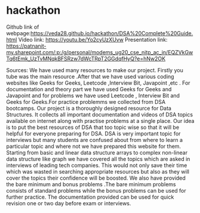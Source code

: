 # hackathon
Github link of webpage:https://veda28.github.io/hackathon/DSA%20Complete%20Guide.html
Video link: https://youtu.be/Yo2cyUzXUvw 
Presentation link: https://patnanit-my.sharepoint.com/:p:/g/personal/modems_ug20_cse_nitp_ac_in/EQZVkGwTq6tEmk_UzTvMNqkBFSRzw7dWcTRpT2GGdqfHyQ?e=hNw2OK


Sources:
We have used many resources to make our project. Firstly you tube was the main resource .After that we have used various coding websites like Geeks for Geeks, Leetcode ,Interview Bit, Javapoint ,etc  . For  documentation and theory part we have used Geeks for Geeks and Javapoint and for problems we have used Leetcode , Interview Bit and Geeks for Geeks.For practice problemms we collected from DSA bootcamps.
Our project is a thoroughly designed resource for Data Structures. It collects all important documentation and videos of DSA topics available on internet along with practise problems at a single place.  Our idea is to put the best resources of DSA that too topic wise so that it will be helpful for everyone preparing for DSA.  DSA is very important topic for interviews but many students are confused about from where to learn a particular topic and where not we have prepared this website for them. Starting from basic and linear data structure arrays to complex non-linear data structure like graph we have covered all the topics which are asked in interviews of leading tech companies. This would not only save their time which was wasted in searching appropriate resources but also as they will cover the topics their confidence will be boosted. We also have provided the bare minimum and bonus problems .The bare minimum problems consists of standard problems while the bonus problems can be used for further practice. The documentation provided can be used for quick revision one or two day before exam or interviews.
